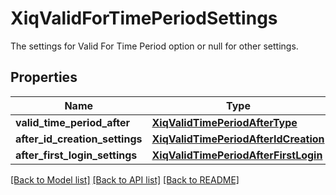 # XiqValidForTimePeriodSettings

The settings for Valid For Time Period option or null for other settings.
## Properties
Name | Type | Description | Notes
------------ | ------------- | ------------- | -------------
**valid_time_period_after** | [**XiqValidTimePeriodAfterType**](XiqValidTimePeriodAfterType.md) |  | 
**after_id_creation_settings** | [**XiqValidTimePeriodAfterIdCreation**](XiqValidTimePeriodAfterIdCreation.md) |  | [optional] 
**after_first_login_settings** | [**XiqValidTimePeriodAfterFirstLogin**](XiqValidTimePeriodAfterFirstLogin.md) |  | [optional] 

[[Back to Model list]](../README.md#documentation-for-models) [[Back to API list]](../README.md#documentation-for-api-endpoints) [[Back to README]](../README.md)


